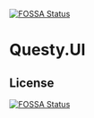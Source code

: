 [![FOSSA Status](https://app.fossa.com/api/projects/git%2Bgithub.com%2FPromact%2FQuesty.UI.svg?type=shield)](https://app.fossa.com/projects/git%2Bgithub.com%2FPromact%2FQuesty.UI?ref=badge_shield)

# Questy.UI

## License
[![FOSSA Status](https://app.fossa.com/api/projects/git%2Bgithub.com%2FPromact%2FQuesty.UI.svg?type=large)](https://app.fossa.com/projects/git%2Bgithub.com%2FPromact%2FQuesty.UI?ref=badge_large)